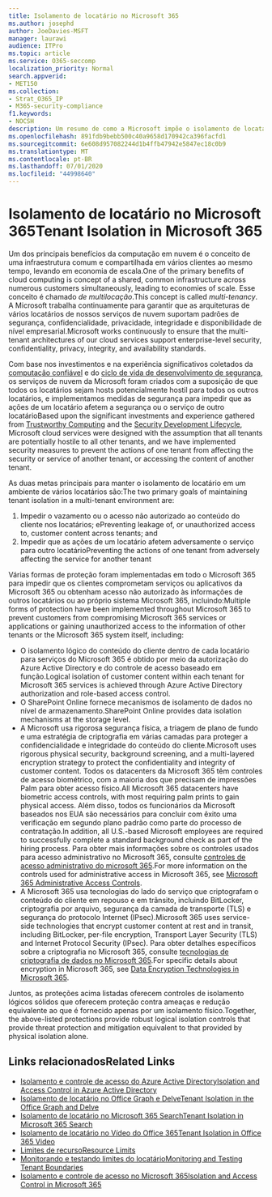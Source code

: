 ```yaml
---
title: Isolamento de locatário no Microsoft 365
ms.author: josephd
author: JoeDavies-MSFT
manager: laurawi
audience: ITPro
ms.topic: article
ms.service: O365-seccomp
localization_priority: Normal
search.appverid:
- MET150
ms.collection:
- Strat_O365_IP
- M365-security-compliance
f1.keywords:
- NOCSH
description: Um resumo de como a Microsoft impõe o isolamento de locatário para o Microsoft 365.
ms.openlocfilehash: 891fdb9bebb500c40a9658d170942ca396facfd1
ms.sourcegitcommit: 6e608d957082244d1b4ffb47942e5847ec18c0b9
ms.translationtype: MT
ms.contentlocale: pt-BR
ms.lasthandoff: 07/01/2020
ms.locfileid: "44998640"
---
```

# <a name="tenant-isolation-in-microsoft-365"></a><span data-ttu-id="bf6be-103">Isolamento de locatário no Microsoft 365</span><span class="sxs-lookup"><span data-stu-id="bf6be-103">Tenant Isolation in Microsoft 365</span></span>

<span data-ttu-id="bf6be-104">Um dos principais benefícios da computação em nuvem é o conceito de uma infraestrutura comum e compartilhada em vários clientes ao mesmo tempo, levando em economia de escala.</span><span class="sxs-lookup"><span data-stu-id="bf6be-104">One of the primary benefits of cloud computing is concept of a shared, common infrastructure across numerous customers simultaneously, leading to economies of scale.</span></span> <span data-ttu-id="bf6be-105">Esse conceito é chamado *de multilocação*.</span><span class="sxs-lookup"><span data-stu-id="bf6be-105">This concept is called *multi-tenancy*.</span></span> <span data-ttu-id="bf6be-106">A Microsoft trabalha continuamente para garantir que as arquiteturas de vários locatários de nossos serviços de nuvem suportam padrões de segurança, confidencialidade, privacidade, integridade e disponibilidade de nível empresarial.</span><span class="sxs-lookup"><span data-stu-id="bf6be-106">Microsoft works continuously to ensure that the multi-tenant architectures of our cloud services support enterprise-level security, confidentiality, privacy, integrity, and availability standards.</span></span>

<span data-ttu-id="bf6be-107">Com base nos investimentos e na experiência significativos coletados da [computação confiável](https://www.microsoft.com/trust-center) e do [ciclo de vida de desenvolvimento de segurança](https://www.microsoft.com/securityengineering/sdl/), os serviços de nuvem da Microsoft foram criados com a suposição de que todos os locatários sejam hosts potencialmente hostil para todos os outros locatários, e implementamos medidas de segurança para impedir que as ações de um locatário afetem a segurança ou o serviço de outro locatário</span><span class="sxs-lookup"><span data-stu-id="bf6be-107">Based upon the significant investments and experience gathered from [Trustworthy Computing](https://www.microsoft.com/trust-center) and the [Security Development Lifecycle](https://www.microsoft.com/securityengineering/sdl/), Microsoft cloud services were designed with the assumption that all tenants are potentially hostile to all other tenants, and we have implemented security measures to prevent the actions of one tenant from affecting the security or service of another tenant, or accessing the content of another tenant.</span></span>

<span data-ttu-id="bf6be-108">As duas metas principais para manter o isolamento de locatário em um ambiente de vários locatários são:</span><span class="sxs-lookup"><span data-stu-id="bf6be-108">The two primary goals of maintaining tenant isolation in a multi-tenant environment are:</span></span>

1.  <span data-ttu-id="bf6be-109">Impedir o vazamento ou o acesso não autorizado ao conteúdo do cliente nos locatários; e</span><span class="sxs-lookup"><span data-stu-id="bf6be-109">Preventing leakage of, or unauthorized access to, customer content across tenants; and</span></span>
2.  <span data-ttu-id="bf6be-110">Impedir que as ações de um locatário afetem adversamente o serviço para outro locatário</span><span class="sxs-lookup"><span data-stu-id="bf6be-110">Preventing the actions of one tenant from adversely affecting the service for another tenant</span></span>

<span data-ttu-id="bf6be-111">Várias formas de proteção foram implementadas em todo o Microsoft 365 para impedir que os clientes comprometam serviços ou aplicativos da Microsoft 365 ou obtenham acesso não autorizado às informações de outros locatários ou ao próprio sistema Microsoft 365, incluindo:</span><span class="sxs-lookup"><span data-stu-id="bf6be-111">Multiple forms of protection have been implemented throughout Microsoft 365 to prevent customers from compromising Microsoft 365 services or applications or gaining unauthorized access to the information of other tenants or the Microsoft 365 system itself, including:</span></span>

- <span data-ttu-id="bf6be-112">O isolamento lógico do conteúdo do cliente dentro de cada locatário para serviços do Microsoft 365 é obtido por meio da autorização do Azure Active Directory e do controle de acesso baseado em função.</span><span class="sxs-lookup"><span data-stu-id="bf6be-112">Logical isolation of customer content within each tenant for Microsoft 365 services is achieved through Azure Active Directory authorization and role-based access control.</span></span>
- <span data-ttu-id="bf6be-113">O SharePoint Online fornece mecanismos de isolamento de dados no nível de armazenamento.</span><span class="sxs-lookup"><span data-stu-id="bf6be-113">SharePoint Online provides data isolation mechanisms at the storage level.</span></span>
- <span data-ttu-id="bf6be-114">A Microsoft usa rigorosa segurança física, a triagem de plano de fundo e uma estratégia de criptografia em várias camadas para proteger a confidencialidade e integridade do conteúdo do cliente.</span><span class="sxs-lookup"><span data-stu-id="bf6be-114">Microsoft uses rigorous physical security, background screening, and a multi-layered encryption strategy to protect the confidentiality and integrity of customer content.</span></span> <span data-ttu-id="bf6be-115">Todos os datacenters da Microsoft 365 têm controles de acesso biométrico, com a maioria dos que precisam de impressões Palm para obter acesso físico.</span><span class="sxs-lookup"><span data-stu-id="bf6be-115">All Microsoft 365 datacenters have biometric access controls, with most requiring palm prints to gain physical access.</span></span> <span data-ttu-id="bf6be-116">Além disso, todos os funcionários da Microsoft baseados nos EUA são necessários para concluir com êxito uma verificação em segundo plano padrão como parte do processo de contratação.</span><span class="sxs-lookup"><span data-stu-id="bf6be-116">In addition, all U.S.-based Microsoft employees are required to successfully complete a standard background check as part of the hiring process.</span></span> <span data-ttu-id="bf6be-117">Para obter mais informações sobre os controles usados para acesso administrativo no Microsoft 365, consulte [controles de acesso administrativo do microsoft 365](office-365-administrative-access-controls-overview.md).</span><span class="sxs-lookup"><span data-stu-id="bf6be-117">For more information on the controls used for administrative access in Microsoft 365, see [Microsoft 365 Administrative Access Controls](office-365-administrative-access-controls-overview.md).</span></span>
- <span data-ttu-id="bf6be-118">A Microsoft 365 usa tecnologias do lado do serviço que criptografam o conteúdo do cliente em repouso e em trânsito, incluindo BitLocker, criptografia por arquivo, segurança da camada de transporte (TLS) e segurança do protocolo Internet (IPsec).</span><span class="sxs-lookup"><span data-stu-id="bf6be-118">Microsoft 365 uses service-side technologies that encrypt customer content at rest and in transit, including BitLocker, per-file encryption, Transport Layer Security (TLS) and Internet Protocol Security (IPsec).</span></span> <span data-ttu-id="bf6be-119">Para obter detalhes específicos sobre a criptografia no Microsoft 365, consulte [tecnologias de criptografia de dados no Microsoft 365](https://docs.microsoft.com/microsoft-365/compliance/office-365-encryption-in-the-microsoft-cloud-overview).</span><span class="sxs-lookup"><span data-stu-id="bf6be-119">For specific details about encryption in Microsoft 365, see [Data Encryption Technologies in Microsoft 365](https://docs.microsoft.com/microsoft-365/compliance/office-365-encryption-in-the-microsoft-cloud-overview).</span></span>

<span data-ttu-id="bf6be-120">Juntos, as proteções acima listadas oferecem controles de isolamento lógicos sólidos que oferecem proteção contra ameaças e redução equivalente ao que é fornecido apenas por um isolamento físico.</span><span class="sxs-lookup"><span data-stu-id="bf6be-120">Together, the above-listed protections provide robust logical isolation controls that provide threat protection and mitigation equivalent to that provided by physical isolation alone.</span></span>

## <a name="related-links"></a><span data-ttu-id="bf6be-121">Links relacionados</span><span class="sxs-lookup"><span data-stu-id="bf6be-121">Related Links</span></span>

- [<span data-ttu-id="bf6be-122">Isolamento e controle de acesso do Azure Active Directory</span><span class="sxs-lookup"><span data-stu-id="bf6be-122">Isolation and Access Control in Azure Active Directory</span></span>](office-365-isolation-in-azure-active-directory.md)
- [<span data-ttu-id="bf6be-123">Isolamento de locatário no Office Graph e Delve</span><span class="sxs-lookup"><span data-stu-id="bf6be-123">Tenant Isolation in the Office Graph and Delve</span></span>](office-365-isolation-in-graph-and-delve.md)
- [<span data-ttu-id="bf6be-124">Isolamento de locatário no Microsoft 365 Search</span><span class="sxs-lookup"><span data-stu-id="bf6be-124">Tenant Isolation in Microsoft 365 Search</span></span>](office-365-isolation-in-office-365-search.md)
- [<span data-ttu-id="bf6be-125">Isolamento de locatário no Vídeo do Office 365</span><span class="sxs-lookup"><span data-stu-id="bf6be-125">Tenant Isolation in Office 365 Video</span></span>](office-365-isolation-in-office-365-video.md)
- [<span data-ttu-id="bf6be-126">Limites de recurso</span><span class="sxs-lookup"><span data-stu-id="bf6be-126">Resource Limits</span></span>](office-365-resource-limits.md)
- [<span data-ttu-id="bf6be-127">Monitorando e testando limites do locatário</span><span class="sxs-lookup"><span data-stu-id="bf6be-127">Monitoring and Testing Tenant Boundaries</span></span>](office-365-monitoring-and-testing.md)
- [<span data-ttu-id="bf6be-128">Isolamento e controle de acesso no Microsoft 365</span><span class="sxs-lookup"><span data-stu-id="bf6be-128">Isolation and Access Control in Microsoft 365</span></span>](office-365-isolation-in-office-365.md)
